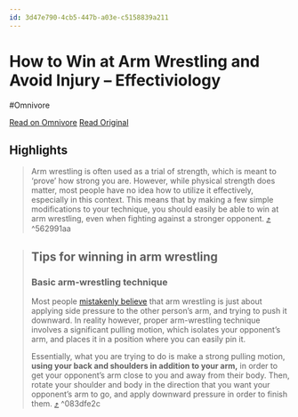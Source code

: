 ```yaml
---
id: 3d47e790-4cb5-447b-a03e-c5158839a211
---
```


# How to Win at Arm Wrestling and Avoid Injury – Effectiviology
#Omnivore

[Read on Omnivore](https://omnivore.app/me/how-to-win-at-arm-wrestling-and-avoid-injury-effectiviology-18e060038ad)
[Read Original](https://effectiviology.com/how-to-win-at-arm-wrestling/)

## Highlights

> Arm wrestling is often used as a trial of strength, which is meant to ‘prove’ how strong you are. However, while physical strength does matter, most people have no idea how to utilize it effectively, especially in this context. This means that by making a few simple modifications to your technique, you should easily be able to win at arm wrestling, even when fighting against a stronger opponent. [⤴️](https://omnivore.app/me/how-to-win-at-arm-wrestling-and-avoid-injury-effectiviology-18e060038ad#562991aa-3c24-4a99-b6e5-99cef454b30c)  ^562991aa

> ## Tips for winning in arm wrestling
> 
> ### Basic arm-wrestling technique
> 
> Most people [mistakenly believe](https://www.nytimes.com/2016/12/16/magazine/how-to-arm-wrestle.html) that arm wrestling is just about applying side pressure to the other person’s arm, and trying to push it downward. In reality however, proper arm-wrestling technique involves a significant pulling motion, which isolates your opponent’s arm, and places it in a position where you can easily pin it.
> 
> Essentially, what you are trying to do is make a strong pulling motion, **using your back and shoulders in addition to your arm,** in order to get your opponent’s arm close to you and away from their body. Then, rotate your shoulder and body in the direction that you want your opponent’s arm to go, and apply downward pressure in order to finish them. [⤴️](https://omnivore.app/me/how-to-win-at-arm-wrestling-and-avoid-injury-effectiviology-18e060038ad#083dfe2c-3df4-466a-a369-66e968d47c3d)  ^083dfe2c

